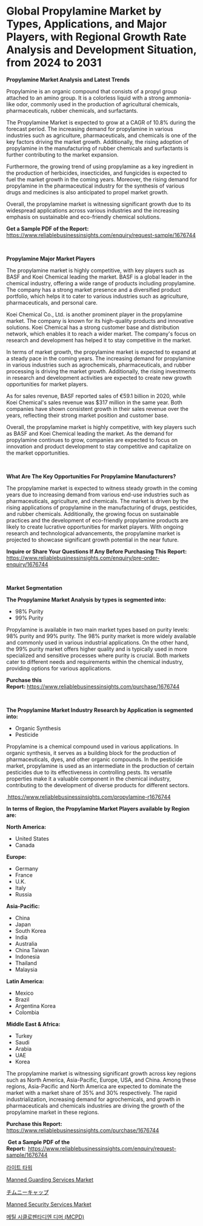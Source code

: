 <p><h1>Global Propylamine Market by Types, Applications, and Major Players, with Regional Growth Rate Analysis and Development Situation, from 2024 to 2031</h1></p><p><strong>Propylamine Market Analysis and Latest Trends</strong></p>
<p><p>Propylamine is an organic compound that consists of a propyl group attached to an amino group. It is a colorless liquid with a strong ammonia-like odor, commonly used in the production of agricultural chemicals, pharmaceuticals, rubber chemicals, and surfactants.</p><p>The Propylamine Market is expected to grow at a CAGR of 10.8% during the forecast period. The increasing demand for propylamine in various industries such as agriculture, pharmaceuticals, and chemicals is one of the key factors driving the market growth. Additionally, the rising adoption of propylamine in the manufacturing of rubber chemicals and surfactants is further contributing to the market expansion.</p><p>Furthermore, the growing trend of using propylamine as a key ingredient in the production of herbicides, insecticides, and fungicides is expected to fuel the market growth in the coming years. Moreover, the rising demand for propylamine in the pharmaceutical industry for the synthesis of various drugs and medicines is also anticipated to propel market growth.</p><p>Overall, the propylamine market is witnessing significant growth due to its widespread applications across various industries and the increasing emphasis on sustainable and eco-friendly chemical solutions.</p></p>
<p><strong>Get a Sample PDF of the Report:&nbsp;</strong> <a href="https://www.reliablebusinessinsights.com/enquiry/request-sample/1676744">https://www.reliablebusinessinsights.com/enquiry/request-sample/1676744</a></p>
<p>&nbsp;</p>
<p><strong>Propylamine Major Market Players</strong></p>
<p><p>The propylamine market is highly competitive, with key players such as BASF and Koei Chemical leading the market. BASF is a global leader in the chemical industry, offering a wide range of products including propylamine. The company has a strong market presence and a diversified product portfolio, which helps it to cater to various industries such as agriculture, pharmaceuticals, and personal care.</p><p>Koei Chemical Co., Ltd. is another prominent player in the propylamine market. The company is known for its high-quality products and innovative solutions. Koei Chemical has a strong customer base and distribution network, which enables it to reach a wider market. The company's focus on research and development has helped it to stay competitive in the market.</p><p>In terms of market growth, the propylamine market is expected to expand at a steady pace in the coming years. The increasing demand for propylamine in various industries such as agrochemicals, pharmaceuticals, and rubber processing is driving the market growth. Additionally, the rising investments in research and development activities are expected to create new growth opportunities for market players.</p><p>As for sales revenue, BASF reported sales of €59.1 billion in 2020, while Koei Chemical's sales revenue was $317 million in the same year. Both companies have shown consistent growth in their sales revenue over the years, reflecting their strong market position and customer base.</p><p>Overall, the propylamine market is highly competitive, with key players such as BASF and Koei Chemical leading the market. As the demand for propylamine continues to grow, companies are expected to focus on innovation and product development to stay competitive and capitalize on the market opportunities.</p></p>
<p>&nbsp;</p>
<p><strong>What Are The Key Opportunities For Propylamine Manufacturers?</strong></p>
<p><p>The propylamine market is expected to witness steady growth in the coming years due to increasing demand from various end-use industries such as pharmaceuticals, agriculture, and chemicals. The market is driven by the rising applications of propylamine in the manufacturing of drugs, pesticides, and rubber chemicals. Additionally, the growing focus on sustainable practices and the development of eco-friendly propylamine products are likely to create lucrative opportunities for market players. With ongoing research and technological advancements, the propylamine market is projected to showcase significant growth potential in the near future.</p></p>
<p><strong>Inquire or Share Your Questions If Any Before Purchasing This Report:</strong> <a href="https://www.reliablebusinessinsights.com/enquiry/pre-order-enquiry/1676744">https://www.reliablebusinessinsights.com/enquiry/pre-order-enquiry/1676744</a></p>
<p>&nbsp;</p>
<p><strong>Market Segmentation</strong></p>
<p><strong>The Propylamine Market Analysis by types is segmented into:</strong></p>
<p><ul><li>98% Purity</li><li>99% Purity</li></ul></p>
<p><p>Propylamine is available in two main market types based on purity levels: 98% purity and 99% purity. The 98% purity market is more widely available and commonly used in various industrial applications. On the other hand, the 99% purity market offers higher quality and is typically used in more specialized and sensitive processes where purity is crucial. Both markets cater to different needs and requirements within the chemical industry, providing options for various applications.</p></p>
<p><strong>Purchase this Report:&nbsp;</strong><a href="https://www.reliablebusinessinsights.com/purchase/1676744">https://www.reliablebusinessinsights.com/purchase/1676744</a></p>
<p>&nbsp;</p>
<p><strong>The Propylamine Market Industry Research by Application is segmented into:</strong></p>
<p><ul><li>Organic Synthesis</li><li>Pesticide</li></ul></p>
<p><p>Propylamine is a chemical compound used in various applications. In organic synthesis, it serves as a building block for the production of pharmaceuticals, dyes, and other organic compounds. In the pesticide market, propylamine is used as an intermediate in the production of certain pesticides due to its effectiveness in controlling pests. Its versatile properties make it a valuable component in the chemical industry, contributing to the development of diverse products for different sectors.</p></p>
<p><a href="https://www.reliablebusinessinsights.com/propylamine-r1676744">&nbsp;https://www.reliablebusinessinsights.com/propylamine-r1676744</a></p>
<p><strong>In terms of Region, the Propylamine Market Players available by Region are:</strong></p>
<p>
    <p> <strong> North America: </strong>
        <ul>
            <li>United States</li>
            <li>Canada</li>
        </ul>
        </p> 
    <p> <strong> Europe: </strong>
        <ul>
            <li>Germany</li>
            <li>France</li>
            <li>U.K.</li>
            <li>Italy</li>
            <li>Russia</li>
        </ul>
        </p> 
    <p> <strong> Asia-Pacific: </strong>
        <ul>
            <li>China</li>
            <li>Japan</li>
            <li>South Korea</li>
            <li>India</li>
            <li>Australia</li>
            <li>China Taiwan</li>
            <li>Indonesia</li>
            <li>Thailand</li>
            <li>Malaysia</li>
        </ul>
        </p> 
    <p> <strong> Latin America: </strong>
        <ul>
            <li>Mexico</li>
            <li>Brazil</li>
            <li>Argentina Korea</li>
            <li>Colombia</li>
        </ul>
        </p> 
    <p> <strong> Middle East & Africa: </strong>
        <ul>
            <li>Turkey</li>
            <li>Saudi</li>
            <li>Arabia</li>
            <li>UAE</li>
            <li>Korea</li>
        </ul>
    </p>
    </p>
<p><p>The propylamine market is witnessing significant growth across key regions such as North America, Asia-Pacific, Europe, USA, and China. Among these regions, Asia-Pacific and North America are expected to dominate the market with a market share of 35% and 30% respectively. The rapid industrialization, increasing demand for agrochemicals, and growth in pharmaceuticals and chemicals industries are driving the growth of the propylamine market in these regions.</p></p>
<p><strong>Purchase this Report: </strong><a href="https://www.reliablebusinessinsights.com/purchase/1676744">https://www.reliablebusinessinsights.com/purchase/1676744</a></p>
<p>&nbsp;<strong>Get a Sample PDF of the Report:&nbsp;&nbsp;</strong><a href="https://www.reliablebusinessinsights.com/enquiry/request-sample/1676744">https://www.reliablebusinessinsights.com/enquiry/request-sample/1676744</a></p>
<p><strong></strong></p>
<p><p><a href="https://github.com/lkwggful07722/Market-Research-Report-List-2/blob/main/4447066129783.md">라이트 타워</a></p><p><a href="https://github.com/faisalayoob601/Market-Research-Report-List-1/blob/main/manned-guarding-services-market.md">Manned Guarding Services Market</a></p><p><a href="https://medium.com/@jonathandavies84/%E7%85%99%E7%AA%81%E3%82%AD%E3%83%A3%E3%83%83%E3%83%97%E3%81%AE%E5%B8%82%E5%A0%B4%E3%83%AC%E3%83%9D%E3%83%BC%E3%83%88%E3%81%AF-%E3%81%93%E3%81%AE%E5%B8%82%E5%A0%B4%E3%81%AE%E6%9C%80%E6%96%B0%E3%81%AE%E3%83%88%E3%83%AC%E3%83%B3%E3%83%89%E3%81%A8%E6%88%90%E9%95%B7%E3%81%AE%E6%A9%9F%E4%BC%9A%E3%82%92%E6%98%8E%E3%82%89%E3%81%8B%E3%81%AB%E3%81%97%E3%81%A6%E3%81%84%E3%81%BE%E3%81%99-cf619512ff1d">チムニーキャップ</a></p><p><a href="https://github.com/santosh758595/Market-Research-Report-List-5/blob/main/manned-security-services-market.md">Manned Security Services Market</a></p><p><a href="https://medium.com/@elisamohr1973/%EB%A9%94%ED%8B%B8-%EC%82%AC%EC%9D%B4%ED%81%B4%EB%A1%9C%ED%8E%9C%ED%83%80%EB%94%94%EC%97%94-%EC%9D%B4%EC%A4%91%EC%B2%B4-mcpd-%EC%8B%9C%EC%9E%A5-%EA%B7%9C%EB%AA%A8%EB%8A%94-%EA%B8%80%EB%A1%9C%EB%B2%8C-%EC%82%B0%EC%97%85%EC%97%90%EC%84%9C-%EA%B0%80%EC%9E%A5-%EC%A2%8B%EC%9D%80-%EB%A7%88%EC%BC%80%ED%8C%85-%EC%B1%84%EB%84%90%EC%9D%84-%EB%82%98%ED%83%80%EB%83%85%EB%8B%88%EB%8B%A4-ef7c5880619f">메틸 시클로펜타디엔 디머 (MCPD)</a></p></p>